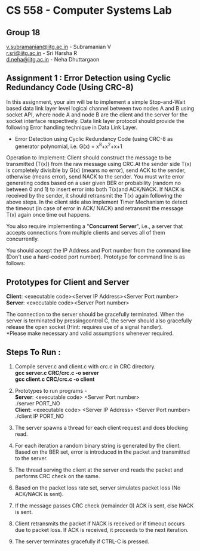 # CS 558 - Computer Systems Lab
## Group 18

v.subramanian@iitg.ac.in - Subramanian V<br>
r.sri@iitg.ac.in - Sri Harsha R<br>
d.neha@iitg.ac.in - Neha Dhuttargaon

## Assignment 1 : Error Detection using Cyclic Redundancy Code (Using CRC-8)
In this assignment, your aim will be to implement a simple Stop-and-Wait based data link layer level logical channel between two nodes A and B using socket API, where node A and node B are the client and the server for the socket interface respectively. Data link layer protocol should provide the following
Error handling technique in Data Link Layer.
- Error Detection using Cyclic Redundancy Code (using CRC-8 as generator polynomial,
i.e. G(x) = x<sup>8</sup>+x<sup>2</sup>+x+1

Operation to Implement:
Client should construct the message to be transmitted (T(x)) from the raw message using CRC.At the sender side T(x) is completely divisible by G(x) (means no error), send ACK to the sender,
otherwise (means error), send NACK to the sender. You must write error generating codes based on a user given BER or probability (random no
between 0 and 1) to insert error into both T(x)and ACK/NACK. If NACK is received by the sender, it should retransmit the T(x) again following the above steps.
In the client side also implement Timer Mechanism to detect the timeout (in case of error in ACK/ NACK) and retransmit the message T(x) again once time out happens.

You also require implementing a "**Concurrent Server**", i.e., a server that accepts connections from
multiple clients and serves all of them concurrently.

You should accept the IP Address and Port number from the command line (Don't use a hard-coded port
number). Prototype for command line is as follows:

## Prototypes for Client and Server
**Client**: \<executable code>\<Server IP Address>\<Server Port number> <br>
**Server**: \<executable code>\<Server Port number>

The connection to the server should be gracefully terminated. When the server is terminated by pressingcontrol C, the server should also gracefully release the open socket (Hint: requires use of a signal
handler). <br>
*Please make necessary and valid assumptions whenever required.

## Steps To Run :

1. Compile server.c and client.c with crc.c in CRC directory. <br>
   **gcc server.c CRC/crc.c -o server<br>**
   **gcc client.c CRC/crc.c -o client**

2. Prototypes to run programs -<br>
   **Server**: \<executable code> \<Server Port number> <br>
   ./server PORT_NO<br>
   **Client**: \<executable code> \<Server IP Address> \<Server Port number> <br>
   ./client IP PORT_NO

3. The server spawns a thread for each client request and does blocking read.

4. For each iteration a random binary string is generated by the client. Based on the BER set, error is introduced in the packet and transmitted to the server.

5. The thread serving the client at the server end reads the packet and performs CRC check on the same. 

6. Based on the packet loss rate set, server simulates packet loss (No ACK/NACK is sent).

7. If the message passes CRC check (remainder 0) ACK is sent, else NACK is sent.

8. Client retransmits the packet if NACK is received or if timeout occurs due to packet loss. If ACK is received, it proceeds to the next iteration.

9. The server terminates gracefully if CTRL-C is pressed.

